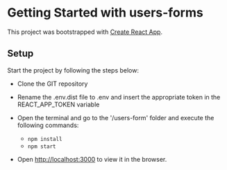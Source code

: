 # Getting Started with users-forms

This project was bootstrapped with [Create React App](https://github.com/facebook/create-react-app).

## Setup

Start the project by following the steps below:
* Clone the GIT repository
* Rename the .env.dist file to .env and insert the appropriate token in the REACT_APP_TOKEN variable
* Open the terminal and go to the '/users-form' folder and execute the following commands:
    * `npm install`
    * `npm start`

* Open [http://localhost:3000](http://localhost:3000) to view it in the browser.



